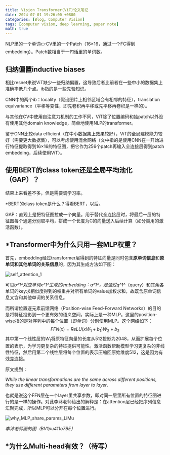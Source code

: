 ```yaml
---
title: Vision Transformer(ViT)论文笔记
date: 2024-07-01 19:26:00 +0800
categories: [Blog, Computer Vision]
tags: [computer vision, deep learning, paper note]
math: true
---
```


NLP里的一个单词👉CV里的一个Patch（16$\times$​16，通过一个FC得到embedding）。Patch数相当于一句话里的单词数。

## 归纳偏置inductive biases

相比resnet来说ViT缺少一些归纳偏置，这导致后者比前者在一些中小的数据集上准确率低几个点。ib指的是一些先验知识。

CNN中的两个ib：locality（假设图片上相邻区域会有相邻的特征），translation equivariance（平移等变性，即先卷积再平移或先平移再卷积是一样的）。

与其他在CV中使用自注意力机制的工作不同，ViT除了位置编码和抽patch以外没有使用其他domain knowledge，简单地使用NLP的transformer。

鉴于CNN比较data efficient（在中小数据集上效果较好），ViT的全局建模能力较好（需要更大数据集），可以考虑使用混合网络（文中指的是使用CNN在一开始进行特征提取得到16$\times$16的特征图，把它作为256个patch再输入全连接层得到patch embedding，后续使用ViT）。

## 使用BERT的class token还是全局平均池化（GAP）？

结果上来看差不多，但是需要调学习率。

*BERT的class token是什么？得看BERT，以后。

GAP：直观上是把特征图拉成一个向量。用于替代全连接层时，将最后一层的特征图每个通道分别取平均，拼成一个长度为C的向量送入后续计算（如分类用的激活函数）。

## *Transformer中为什么只用一套MLP权重？

首先，embedding经过transformer层得到的特征向量是同时包含**原单词信息**和**原单词和其他单词的关系信息**的，因为其生成方法如下图：

![self_attention_1](https://imagebed-1327657732.cos.ap-guangzhou.myqcloud.com/img/self_attention_1.png)

可见*b^1^*对应单词*x^1^*生成的embedding：*a^1^*，是通过*q^1^*（query）和其余各单词的key求相似度得到的权重并对所有单词的value加权求和，故既含原单词信息又含和其他单词的关系信息。

而所谓位置逐元素前馈网络（Position-wise Feed-Forward Networks）的目的是将特征投影到一个更有效的语义空间，实际上是一种MLP。这里的position-wise指的是对序列中的每个位置（即单词）分别使用MLP。这个网络如下：
$$
FFN(x)=ReLU(xW_1+b_1)W_2+b_2
$$
其中第一个线性层的$W_1$​将原特征向量的长度从512投影为2048，从而扩展每个位置的表示，为学习更复杂的特征提供可能性。激活函数帮助模型学习更复杂的非线性特征，然后用第二个线性层将每个位置的表示压缩回原始维度512，这是因为有残差连接。

原文提到：

*While the linear transformations are the same across different positions, they use different parameters from layer to layer*.

也就是说这个FFN层在一个layer里共享参数，即对同一层里所有位置的特征图进行的是一样的操作。对此李沐老师给出的解释是：在attention层已经把序列信息汇聚完成，所以MLP可以分开在每个位置进行。

![why_MLP_share_params_LiMu](https://imagebed-1327657732.cos.ap-guangzhou.myqcloud.com/img/why_MLP_share_params_LiMu.png)

_李沐老师画的图（BV1pu411o7BE）_

## *为什么Multi-head有效？（待写）

